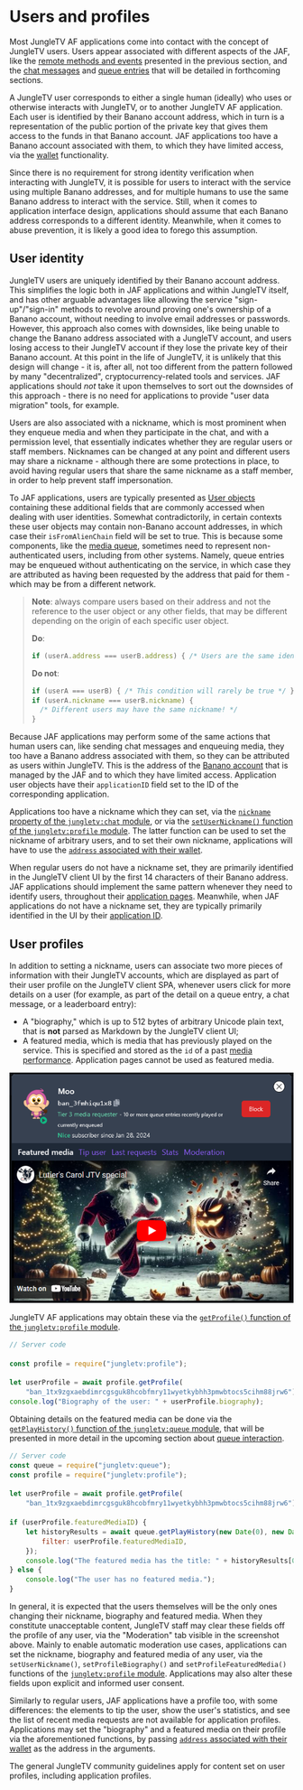 # Users and profiles

Most JungleTV AF applications come into contact with the concept of JungleTV users.
Users appear associated with different aspects of the JAF, like the [remote methods and events](./rpc.md) presented in the previous section, and the [chat messages](./chat.md) and [queue entries](./queue.md) that will be detailed in forthcoming sections.

A JungleTV user corresponds to either a single human (ideally) who uses or otherwise interacts with JungleTV, or to another JungleTV AF application.
Each user is identified by their Banano account address, which in turn is a representation of the public portion of the private key that gives them access to the funds in that Banano account.
JAF applications too have a Banano account associated with them, to which they have limited access, via the [wallet](TODO) functionality.

Since there is no requirement for strong identity verification when interacting with JungleTV, it is possible for users to interact with the service using multiple Banano addresses, and for multiple humans to use the same Banano address to interact with the service.
Still, when it comes to application interface design, applications should assume that each Banano address corresponds to a different identity.
Meanwhile, when it comes to abuse prevention, it is likely a good idea to forego this assumption.

## User identity

JungleTV users are uniquely identified by their Banano account address.
This simplifies the logic both in JAF applications and within JungleTV itself, and has other arguable advantages like allowing the service "sign-up"/"sign-in" methods to revolve around proving one's ownership of a Banano account, without needing to involve email addresses or passwords.
However, this approach also comes with downsides, like being unable to change the Banano address associated with a JungleTV account, and users losing access to their JungleTV account if they lose the private key of their Banano account.
At this point in the life of JungleTV, it is unlikely that this design will change - it is, after all, not too different from the pattern followed by many "decentralized", cryptocurrency-related tools and services.
JAF applications should _not_ take it upon themselves to sort out the downsides of this approach - there is no need for applications to provide "user data migration" tools, for example.

Users are also associated with a nickname, which is most prominent when they enqueue media and when they participate in the chat, and with a permission level, that essentially indicates whether they are regular users or staff members.
Nicknames can be changed at any point and different users may share a nickname - although there are some protections in place, to avoid having regular users that share the same nickname as a staff member, in order to help prevent staff impersonation.

To JAF applications, users are typically presented as [User objects](../reference/server/common_types.md#user-object) containing these additional fields that are commonly accessed when dealing with user identities.
Somewhat contradictorily, in certain contexts these user objects may contain non-Banano account addresses, in which case their `isFromAlienChain` field will be set to true.
This is because some components, like the [media queue](./queue.md), sometimes need to represent non-authenticated users, including from other systems.
Namely, queue entries may be enqueued without authenticating on the service, in which case they are attributed as having been requested by the address that paid for them - which may be from a different network.

> **Note**: always compare users based on their address and not the reference to the user object or any other fields, that may be different depending on the origin of each specific user object.
>
> **Do**:
> ```js
> if (userA.address === userB.address) { /* Users are the same identity */ }
> ```
>
> **Do not**:
> ```js
> if (userA === userB) { /* This condition will rarely be true */ }
> if (userA.nickname === userB.nickname) {
>   /* Different users may have the same nickname! */
> }
> ```

Because JAF applications may perform some of the same actions that human users can, like sending chat messages and enqueuing media, they too have a Banano address associated with them, so they can be attributed as users within JungleTV.
This is the address of the [Banano account](TODO) that is managed by the JAF and to which they have limited access.
Application user objects have their `applicationID` field set to the ID of the corresponding application.

Applications too have a nickname which they can set, via the [`nickname` property of the `jungletv:chat` module](../reference/server/jungletv_chat.md#nickname), or via the [`setUserNickname()` function of the `jungletv:profile` module](../reference/server/jungletv_profile.md#setusernickname).
The latter function can be used to set the nickname of arbitrary users, and to set their own nickname, applications will have to use the [`address` associated with their wallet](../reference/server/jungletv_wallet.md#address).

When regular users do not have a nickname set, they are primarily identified in the JungleTV client UI by the first 14 characters of their Banano address.
JAF applications should implement the same pattern whenever they need to identify users, throughout their [application pages](./pages.md).
Meanwhile, when JAF applications do not have a nickname set, they are typically primarily identified in the UI by their [application ID](./applications_and_files.md#application-properties).

## User profiles

In addition to setting a nickname, users can associate two more pieces of information with their JungleTV accounts, which are displayed as part of their user profile on the JungleTV client SPA, whenever users click for more details on a user (for example, as part of the detail on a queue entry, a chat message, or a leaderboard entry):

- A "biography," which is up to 512 bytes of arbitrary Unicode plain text, that is **not** parsed as Markdown by the JungleTV client UI;
- A featured media, which is media that has previously played on the service.
  This is specified and stored as the `id` of a past [media performance](../reference/server/jungletv_queue.md#media-performance-object).
  Application pages cannot be used as featured media.

![Example of a user profile with a featured media, as displayed on the JungleTV client](../assets/manual/jungletv_user_profile_example.png)

JungleTV AF applications may obtain these via the [`getProfile()` function of the `jungletv:profile` module](../reference/server/jungletv_profile.md#getprofile).

```js
// Server code

const profile = require("jungletv:profile");

let userProfile = await profile.getProfile(
    "ban_1tx9zgxaebdimrcgsguk8hcobfmry11wyetkybhh3pmwbtocs5cihm88jrw6");
console.log("Biography of the user: " + userProfile.biography);
```

Obtaining details on the featured media can be done via the [`getPlayHistory()` function of the `jungletv:queue` module](../reference/server/jungletv_queue.md#getplayhistory), that will be presented in more detail in the upcoming section about [queue interaction](./queue.md#accessing-the-history).

```js
// Server code
const queue = require("jungletv:queue");
const profile = require("jungletv:profile");

let userProfile = await profile.getProfile(
    "ban_1tx9zgxaebdimrcgsguk8hcobfmry11wyetkybhh3pmwbtocs5cihm88jrw6");

if (userProfile.featuredMediaID) {
    let historyResults = await queue.getPlayHistory(new Date(0), new Date(), {
        filter: userProfile.featuredMediaID,
    });
    console.log("The featured media has the title: " + historyResults[0].media.title);
} else {
    console.log("The user has no featured media.");
}
```

In general, it is expected that the users themselves will be the only ones changing their nickname, biography and featured media.
When they constitute unacceptable content, JungleTV staff may clear these fields off the profile of any user, via the "Moderation" tab visible in the screenshot above.
Mainly to enable automatic moderation use cases, applications can set the nickname, biography and featured media of any user, via the `setUserNickname()`, `setProfileBiography()` and `setProfileFeaturedMedia()` functions of the [`jungletv:profile` module](../reference/server/jungletv_profile.md).
Applications may also alter these fields upon explicit and informed user consent.

Similarly to regular users, JAF applications have a profile too, with some differences: the elements to tip the user, show the user's statistics, and see the list of recent media requests are not available for application profiles.
Applications may set the "biography" and a featured media on their profile via the aforementioned functions, by passing [`address` associated with their wallet](../reference/server/jungletv_wallet.md#address) as the address in the arguments.

The general JungleTV community guidelines apply for content set on user profiles, including application profiles.